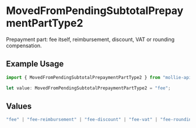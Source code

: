 # MovedFromPendingSubtotalPrepaymentPartType2

Prepayment part: fee itself, reimbursement, discount, VAT or rounding compensation.

## Example Usage

```typescript
import { MovedFromPendingSubtotalPrepaymentPartType2 } from "mollie-api-typescript/models/operations";

let value: MovedFromPendingSubtotalPrepaymentPartType2 = "fee";
```

## Values

```typescript
"fee" | "fee-reimbursement" | "fee-discount" | "fee-vat" | "fee-rounding-compensation"
```